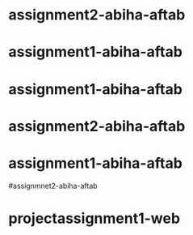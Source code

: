 # assignment2-abiha-aftab
# assignment1-abiha-aftab
# assignment1-abiha-aftab
# assignment2-abiha-aftab
# assignment1-abiha-aftab
#assignmnet2-abiha-aftab
# projectassignment1-web
